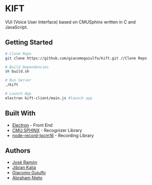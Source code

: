 # KIFT
VUI (Voice User Interface) based on CMUSphinx written in C and JavaScript.

## Getting Started
```sh
# Clone Repo
git clone https://github.com/giacomoguiulfo/kift.git //Clone Repo

# Build Dependencies
sh build.sh

# Run Server
./kift

# Launch App
electron kift-client/main.js #launch app
```
## Built With

* [Electron](https://github.com/electron/electron.git) - Front End
* [CMU SPHINX](https://cmusphinx.github.io/wiki/download/) - Recognizer Library
* [node-record-lpcm16](https://www.npmjs.com/package/node-record-lpcm16) - Recording Library

## Authors
* [José Ramón](https://github.com/jraleman)
* [Jibran Kalia](https://github.com/JibranKalia)
* [Giacomo Guiulfo](https://github.com/giacomoguiulfo)
* [Abraham Nieto](https://github.com/hardtargetmullet)
